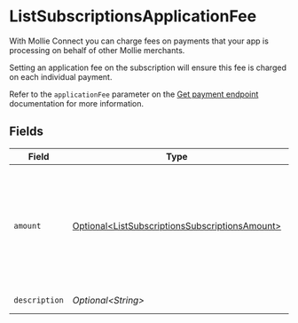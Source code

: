 # ListSubscriptionsApplicationFee

With Mollie Connect you can charge fees on payments that your app is processing on behalf of other Mollie
merchants.

Setting an application fee on the subscription will ensure this fee is charged on each individual payment.

Refer to the `applicationFee` parameter on the [Get payment endpoint](get-payment) documentation for more
information.


## Fields

| Field                                                                                                              | Type                                                                                                               | Required                                                                                                           | Description                                                                                                        | Example                                                                                                            |
| ------------------------------------------------------------------------------------------------------------------ | ------------------------------------------------------------------------------------------------------------------ | ------------------------------------------------------------------------------------------------------------------ | ------------------------------------------------------------------------------------------------------------------ | ------------------------------------------------------------------------------------------------------------------ |
| `amount`                                                                                                           | [Optional\<ListSubscriptionsSubscriptionsAmount>](../../models/operations/ListSubscriptionsSubscriptionsAmount.md) | :heavy_minus_sign:                                                                                                 | In v2 endpoints, monetary amounts are represented as objects with a `currency` and `value` field.                  |                                                                                                                    |
| `description`                                                                                                      | *Optional\<String>*                                                                                                | :heavy_minus_sign:                                                                                                 | N/A                                                                                                                | Platform fee                                                                                                       |